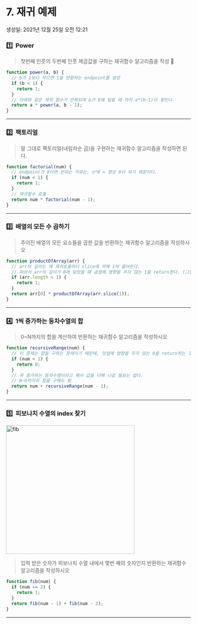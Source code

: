 # 7. 재귀 예제

생성일: 2021년 12월 25일 오전 12:21

### 1️⃣  Power

> 첫번째 인풋의 두번째 인풋 제곱값을 구하는 재귀함수 알고리즘을 작성 🙂

```jsx
function power(a, b) {
  // b가 1보다 작으면 1을 반환하는 endpoint를 설정
  if (b < 1) {
    return 1;
  }
  // 아래와 같은 재귀 함수가 반복되며 b가 0에 닿을 때 까지 a*(b-1)이 쌓인다.
  return a * power(a, b - 1);
}
```

---

### 2️⃣  팩토리얼

> 말 그대로 팩토리얼(내림차순 곱)을 구현하는 재귀함수 알고리즘을 작성하면 된다.

```jsx
function factorial(num) {
  // endpoint가 0이면 안되는 이유는, n*0 = 항상 0이 되기 때문이다.
  if (num < 1) {
    return 1;
  }
  // 재귀함수 호출
  return num * factorial(num - 1);
}
```

---

### 3️⃣  배열의 모든 수 곱하기

> 주어진 배열의 모든 요소들을 곱한 값을 반환하는 재귀함수 알고리즘을 작성하시오

```jsx
function productOfArray(arr) {
  // arr의 길이는 매 재귀호출마다 slice에 의해 1씩 줄어든다.
  // 따라서 arr의 길이가 0에 닿았을 때 곱셈에 영향을 주지 않는 1을 return한다. (그냥 return만 해도 됨)
  if (arr.length < 1) {
    return 1;
  }
  return arr[0] * productOfArray(arr.slice(1));
}
```

---

### 4️⃣  1씩 증가하는 등차수열의 합

> 0~N까지의 합을 계산하여 반환하는 재귀함수 알고리즘을 작성하시오

```jsx
function recursiveRange(num) {
  // 이 문제는 합을 구하는 문제이기 때문에, 덧셈에 영향을 주지 않는 0을 return하는 것이 안전하다.
  if (num < 1) {
    return 0;
  }
  // 꼭 증가하는 등차수열이라고 해서 값을 더해 나갈 필요는 없다.
  // N~0까지의 합을 구해도 됨
  return num + recursiveRange(num - 1);
}
```

---

### 5️⃣  피보나치 수열의 index 찾기

<img src="https://user-images.githubusercontent.com/67448481/147365621-49aa6b14-2ef9-40de-8966-befdf9cc47fb.png" alt="fib" width=350/>

> 입력 받은 숫자가 피보나치 수열 내에서 몇번 째의 숫자인지 반환하는 재귀함수 알고리즘을 작성하시오

```jsx
function fib(num) {
  if (num <= 2) {
    return 1;
  }
  return fib(num - 1) + fib(num - 2);
}
```

---
